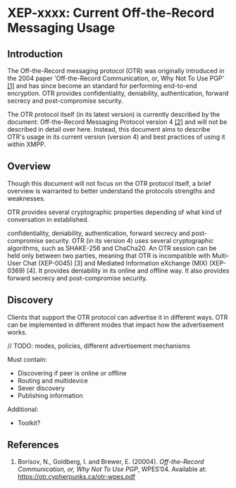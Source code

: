 # XEP-xxxx: Current Off-the-Record Messaging Usage

## Introduction

The Off-the-Record messaging protocol (OTR) was originally introduced in the
2004 paper 'Off-the-Record Communication, or, Why Not To Use PGP' [\[1\]](#references)
and has since become an standard for performing end-to-end encryption. OTR
provides confidentiality, deniability, authentication, forward secrecy and
post-compromise security.

The OTR protocol itself (in its latest version) is currently described by the
document: Off-the-Record Messaging Protocol version 4 [\[2\]](#references) and
will not be described in detail over here. Instead, this document aims to
describe OTR's usage in its current version (version 4) and best practices of
using it within XMPP.

## Overview

Though this document will not focus on the OTR protocol itself, a brief overview
is warranted to better understand the protocols strengths and weaknesses.

OTR provides several cryptographic properties depending of what kind of
conversation in established.

confidentiality, deniability, authentication, forward secrecy and
post-compromise security.
OTR (in its version 4) uses several cryptographic algorithms, such as SHAKE-256
and ChaCha20. An OTR session can be held only between two parties, meaning that
OTR is incompatible with Multi-User Chat (XEP-0045) [3] and Mediated Information
eXchange (MIX) (XEP-0369) [4]. It provides deniability in its online and offline
way. It also provides forward secrecy and post-compromise security.

## Discovery

Clients that support the OTR protocol can advertise it in different ways.
OTR can be implemented in different modes that impact how the advertisement
works.

// TODO: modes, policies, different advertisement mechanisms

Must contain:

* Discovering if peer is online or offline
* Routing and multidevice
* Sever discovery
* Publishing information

Additional:
* Toolkit?


## References

1. Borisov, N., Goldberg, I. and Brewer, E. (20004). *Off-the-Record Communication,
   or, Why Not To Use PGP*, WPES’04. Available at:
   https://otr.cypherpunks.ca/otr-wpes.pdf
